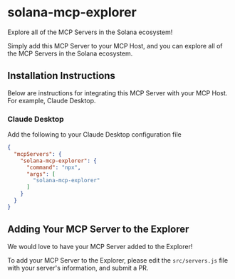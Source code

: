 # solana-mcp-explorer
Explore all of the MCP Servers in the Solana ecosystem!

Simply add this MCP Server to your MCP Host, and you can explore all of the MCP Servers in the Solana ecosystem.


## Installation Instructions

Below are instructions for integrating this MCP Server with your MCP Host. For example, Claude Desktop.

### Claude Desktop
Add the following to your Claude Desktop configuration file

```json
{
  "mcpServers": {
    "solana-mcp-explorer": {
      "command": "npx",
      "args": [
        "solana-mcp-explorer"
      ]
    }
  }
}
```

## Adding Your MCP Server to the Explorer

We would love to have your MCP Server added to the Explorer!

To add your MCP Server to the Explorer, please edit the `src/servers.js` file with your server's information, and submit a PR.

